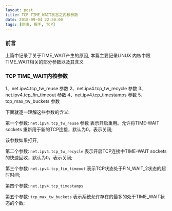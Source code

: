 ```yaml
---
layout: post
title: TCP TIME_WAIT状态之内核参数
date: 2018-09-04 22:30:00
tags: [网络, 握手, TCP]
---
```


### 前言

上篇中记录了关于TIME_WAIT产生的原因, 本篇主要记录LINUX 内核中跟TIME_WAIT相关的部分参数以及其含义


### TCP TIME_WAIT内核参数

1、net.ipv4.tcp_tw_reuse 参数
2、net.ipv4.tcp_tw_recycle 参数
3、net.ipv4.tcp_fin_timeout 参数
4、net.ipv4.tcp_timestamps 参数
5、tcp_max_tw_buckets 参数

下面就逐一理解这些参数的含义:

第一个参数: ```net.ipv4.tcp_tw_reuse``` 参数 表示开启重用。允许将TIME-WAIT sockets 重新用于新的TCP连接，默认为0，表示关闭;

该参数如果打开, 

第二个参数: ```net.ipv4.tcp_tw_recycle``` 表示开启TCP连接中TIME-WAIT sockets的快速回收，默认为0，表示关闭;

第三个参数: ```net.ipv4.tcp_fin_timeout``` 表示TCP状态处于FIN_WAIT_2状态的超时时间;

第四个参数: ```net.ipv4.tcp_timestamps``` 

第五个参数: ```tcp_max_tw_buckets``` 表示系统允许存在的最多的处于TIME_WAIT状态的个数;



